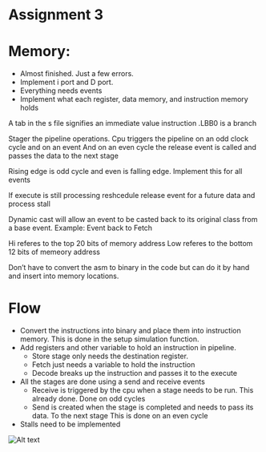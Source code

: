 # Assignment 3

# Memory:
- Almost finished. Just a few errors.
- Implement i port and D port.
- Everything needs events
- Implement what each register, data memory, and instruction memory holds

A tab in the s file signifies an immediate value instruction
.LBB0 is a branch

Stager the pipeline operations.
Cpu triggers the pipeline on an odd clock cycle and on an event
And on an even cycle the release event is called and passes the data to the next stage

Rising edge is odd cycle and even is falling edge. Implement this for all events

If execute is still processing reshcedule release event for a future data and process stall

Dynamic cast will allow an event to be casted back to its original class from a base event. Example: Event back to Fetch

Hi  referes to the top 20 bits of memory address
Low referes to the bottom 12 bits of memeory address

Don’t have to convert the asm to binary in the code but can do it by hand and insert into memory locations.

# Flow
- Convert the instructions into binary and place them into instruction memory. This is done in the setup simulation function.
- Add registers and other variable to hold an instruction in pipeline.
    - Store stage only needs the destination register.
    - Fetch just needs a variable to hold the instruction
    - Decode breaks up the instruction and passes it to the execute
- All the stages are done using a send and receive events
    - Receive is triggered by the cpu when a stage needs to be run. This already done. Done on odd cycles
    - Send is created when the stage is completed and needs to pass its data. To the next stage This is done on an even cycle
- Stalls need to be implemented

![Alt text](relative/path/to/img.jpg?raw=true "uml")
